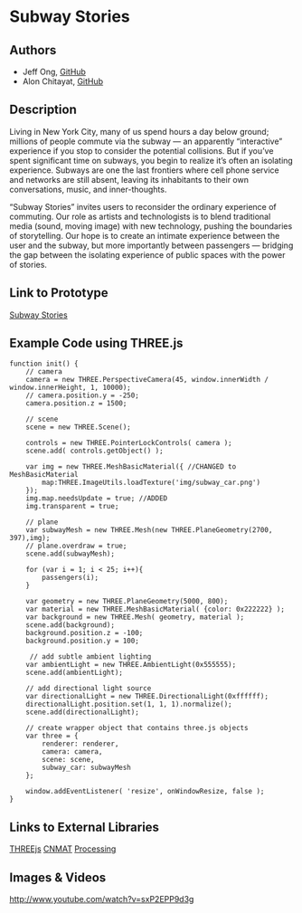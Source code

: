 # Subway Stories

## Authors
- Jeff Ong, [GitHub](http://www.github.com/jffng "GitHub")
- Alon Chitayat, [GitHub](http://www.github.com/animishmish "GitHub")

## Description
Living in New York City, many of us spend hours a day below ground; millions of people commute via the subway — an apparently “interactive” experience if you stop to consider the potential collisions. But if you’ve spent significant time on subways, you begin to realize it’s often an isolating experience. Subways are one the last frontiers where cell phone service and networks are still absent, leaving its inhabitants to their own conversations, music, and inner-thoughts. 

“Subway Stories” invites users to reconsider the ordinary experience of commuting. Our role as artists and technologists is to blend traditional media (sound, moving image) with new technology, pushing the boundaries of storytelling. Our hope is to create an intimate experience between the user and the subway, but more importantly between passengers — bridging the gap between the isolating experience of public spaces with the power of stories.

## Link to Prototype
[Subway Stories](http://www.jffng.com/subway-stories/ "Subway Stories Home")

## Example Code using THREE.js
```
function init() {
	// camera 
    camera = new THREE.PerspectiveCamera(45, window.innerWidth / window.innerHeight, 1, 10000); 
    // camera.position.y = -250; 
    camera.position.z = 1500; 

    // scene 
    scene = new THREE.Scene();

    controls = new THREE.PointerLockControls( camera );
    scene.add( controls.getObject() );

    var img = new THREE.MeshBasicMaterial({ //CHANGED to MeshBasicMaterial
        map:THREE.ImageUtils.loadTexture('img/subway_car.png')
    });
    img.map.needsUpdate = true; //ADDED
    img.transparent = true;

    // plane
    var subwayMesh = new THREE.Mesh(new THREE.PlaneGeometry(2700, 397),img);
    // plane.overdraw = true;
    scene.add(subwayMesh);

    for (var i = 1; i < 25; i++){
        passengers(i);
    }

    var geometry = new THREE.PlaneGeometry(5000, 800);
    var material = new THREE.MeshBasicMaterial( {color: 0x222222} );
    var background = new THREE.Mesh( geometry, material );
    scene.add(background);
    background.position.z = -100;
	background.position.y = 100;

     // add subtle ambient lighting
    var ambientLight = new THREE.AmbientLight(0x555555);
    scene.add(ambientLight);

    // add directional light source
    var directionalLight = new THREE.DirectionalLight(0xffffff);
    directionalLight.position.set(1, 1, 1).normalize();
    scene.add(directionalLight);

    // create wrapper object that contains three.js objects
    var three = {
        renderer: renderer,
        camera: camera,
        scene: scene,
        subway_car: subwayMesh
    };

    window.addEventListener( 'resize', onWindowResize, false );
}
```

## Links to External Libraries
[THREEjs](http://threejs.org/ "THREE.js")
[CNMAT](http://archive.cnmat.berkeley.edu/OpenSoundControl/ "OSC / CNMAT")
[Processing](http://processing.org/ "Processing")

## Images & Videos
http://www.youtube.com/watch?v=sxP2EPP9d3g

